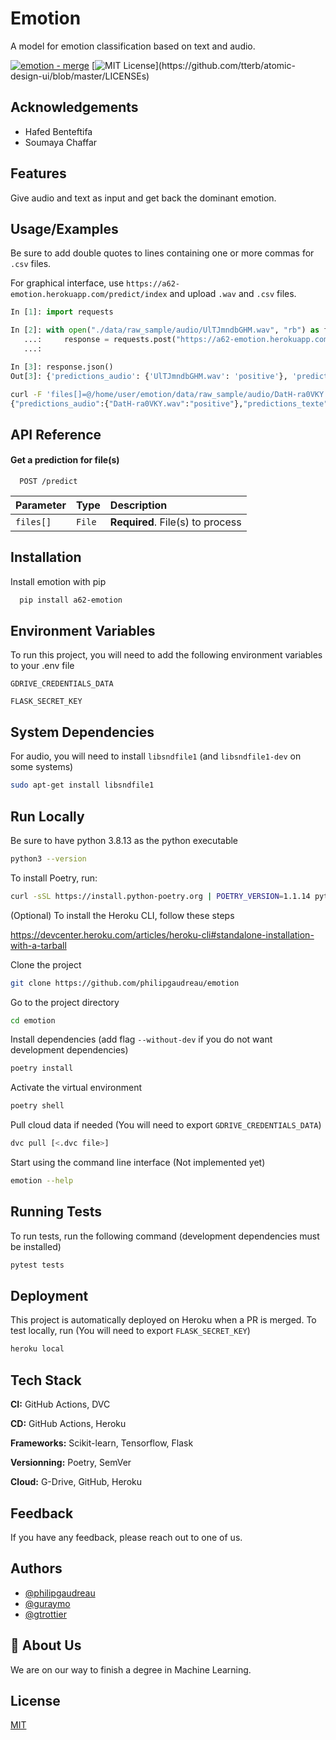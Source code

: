# Emotion

A model for emotion classification based on text and audio.

[![emotion - merge](https://github.com/philipGaudreau/emotion/actions/workflows/merge.yml/badge.svg)](https://github.com/philipGaudreau/emotion/actions/workflows/merge.yml)
[![MIT License](https://img.shields.io/apm/l/atomic-design-ui.svg?)](https://github.com/tterb/atomic-design-ui/blob/master/LICENSEs)

## Acknowledgements

 - Hafed Benteftifa
 - Soumaya Chaffar

## Features

Give audio and text as input and get back the dominant emotion.

## Usage/Examples

Be sure to add double quotes to lines containing one or more commas for `.csv` files.

For graphical interface, use `https://a62-emotion.herokuapp.com/predict/index` and upload `.wav` and `.csv` files.

```python
In [1]: import requests

In [2]: with open("./data/raw_sample/audio/UlTJmndbGHM.wav", "rb") as fd:
   ...:     response = requests.post("https://a62-emotion.herokuapp.com/predict", files={'files[]': fd})
   ...:

In [3]: response.json()
Out[3]: {'predictions_audio': {'UlTJmndbGHM.wav': 'positive'}, 'predictions_texte': {}}
```

```bash
curl -F 'files[]=@/home/user/emotion/data/raw_sample/audio/DatH-ra0VKY.wav' -F 'files[]=@/home/user/file.csv' https://a62-emotion.herokuapp.com/predict
{"predictions_audio":{"DatH-ra0VKY.wav":"positive"},"predictions_texte":{"file.csv":{"DAMON WILLIAMS: I am the Senior Vice President and Chief Education and Youth Development Officer for the Boys and Girls Clubs of America.":"neutral","In that role, I help to shape the education policy and youth development direction for more than 4,000 clubs that are part of our federated network, having an impact on more than 4 million young people across this nation.":"positive"}}}
```

## API Reference

#### Get a prediction for file(s)

```http
  POST /predict
```

| Parameter | Type     | Description                      |
| :-------- | :------- | :------------------------------- |
| `files[]` | `File`   | **Required**. File(s) to process |

## Installation

Install emotion with pip

```bash
  pip install a62-emotion
```

## Environment Variables

To run this project, you will need to add the following environment variables to your .env file

`GDRIVE_CREDENTIALS_DATA`

`FLASK_SECRET_KEY`

## System Dependencies

For audio, you will need to install `libsndfile1` (and `libsndfile1-dev` on some systems) 
```bash
sudo apt-get install libsndfile1
```
## Run Locally

Be sure to have python 3.8.13 as the python executable
```bash
python3 --version
```

To install Poetry, run:

```bash
curl -sSL https://install.python-poetry.org | POETRY_VERSION=1.1.14 python3 - --yes
```

(Optional) To install the Heroku CLI, follow these steps

https://devcenter.heroku.com/articles/heroku-cli#standalone-installation-with-a-tarball

Clone the project

```bash
git clone https://github.com/philipgaudreau/emotion
```

Go to the project directory

```bash
cd emotion
```

Install dependencies (add flag `--without-dev` if you do not want development dependencies)

```bash
poetry install
```

Activate the virtual environment

```bash
poetry shell
```

Pull cloud data if needed (You will need to export `GDRIVE_CREDENTIALS_DATA`)

```bash
dvc pull [<.dvc file>]
```

Start using the command line interface (Not implemented yet)

```bash
emotion --help
```

## Running Tests

To run tests, run the following command (development dependencies must be installed)

```bash
pytest tests
```

## Deployment

This project is automatically deployed on Heroku when a PR is merged. To test locally, run (You will need to export `FLASK_SECRET_KEY`)

```bash
heroku local
```

## Tech Stack

**CI:** GitHub Actions, DVC

**CD:** GitHub Actions, Heroku

**Frameworks:** Scikit-learn, Tensorflow, Flask

**Versionning:** Poetry, SemVer

**Cloud:** G-Drive, GitHub, Heroku

## Feedback

If you have any feedback, please reach out to one of us.


## Authors

- [@philipgaudreau](https://github.com/philipgaudreau)
- [@guraymo](https://github.com/guraymo)
- [@gtrottier](https://github.com/gtrottier)


## 🚀 About Us
We are on our way to finish a degree in Machine Learning.


## License

[MIT](https://choosealicense.com/licenses/mit/)

